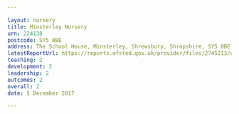 ```yaml
---

layout: nursery
title: Minsterley Nursery
urn: 224138
postcode: SY5 0BE
address: The School House, Minsterley, Shrewsbury, Shropshire, SY5 0BE
latestReportUrl: https://reports.ofsted.gov.uk/provider/files/2745213/urn/224138.pdf
teaching: 2
development: 2
leadership: 2
outcomes: 2
overall: 2
date: 5 December 2017

---
```

